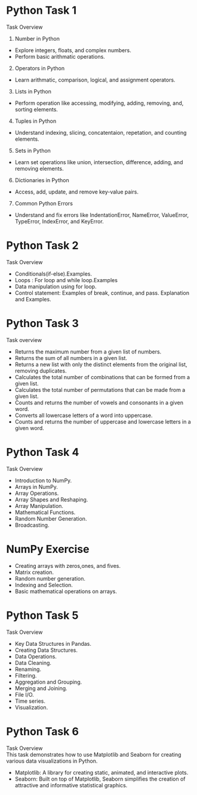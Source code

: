 # Python Task 1
Task Overview
 1. Number in Python
   * Explore integers, floats, and complex numbers.
   * Perform basic arithmatic operations.
 2. Operators in Python
   * Learn arithmatic, comparison, logical, and assignment operators.
 3. Lists in Python
   * Perform operation like accessing, modifying, adding, removing, and, sorting elements.
 4. Tuples in Python
   * Understand indexing, slicing, concatentaion, repetation, and counting elements.
 5. Sets in Python
   * Learn set operations like union, intersection, difference, adding, and removing elements.
 6. Dictionaries in Python
   * Access, add, update, and remove key-value pairs.
 7. Common Python Errors
   * Understand and fix errors like IndentationError, NameError, ValueError, TypeError, IndexError, and KeyError.


# Python Task 2
Task Overview  
  * Conditionals(if-else).Examples.  
  * Loops : For loop and while loop.Examples  
  * Data manipulation using for loop.  
  * Control statement: Examples of break, continue, and pass. Explanation and Examples.


# Python Task 3
Task overview
  * Returns the maximum number from a given list of numbers.
  * Returns the sum of all numbers in a given list.
  * Returns a new list with only the distinct elements from the original list, removing duplicates.
  * Calculates the total number of combinations that can be formed from a given list.
  * Calculates the total number of permutations that can be made from a given list.
  * Counts and returns the number of vowels and consonants in a given word.
  * Converts all lowercase letters of a word into uppercase.
  * Counts and returns the number of uppercase and lowercase letters in a given word.

# Python Task 4
 Task Overview
  * Introduction to NumPy.
  * Arrays in NumPy.
  * Array Operations.
  * Array Shapes and Reshaping.
  * Array Manipulation.
  * Mathematical Functions.
  * Random Number Generation.
  * Broadcasting.

# NumPy Exercise
  * Creating arrays with zeros,ones, and fives.
  * Matrix creation.
  * Random number generation.
  * Indexing and Selection.
  * Basic mathematical operations on arrays.

# Python Task 5
  Task Overview
  * Key Data Structures in Pandas.
  * Creating Data Structures.
  * Data Operations.
  * Data Cleaning.
  * Renaming.
  * Filtering.
  * Aggregation and Grouping.
  * Merging and Joining.
  * File I/O.
  * Time series.
  * Visualization.

# Python Task 6
  Task Overview  
  This task demonstrates how to use Matplotlib and Seaborn for creating various data visualizations in Python.
  * Matplotlib: A library for creating static, animated, and interactive plots.
  * Seaborn: Built on top of Matplotlib, Seaborn simplifies the creation of attractive and informative statistical graphics.
